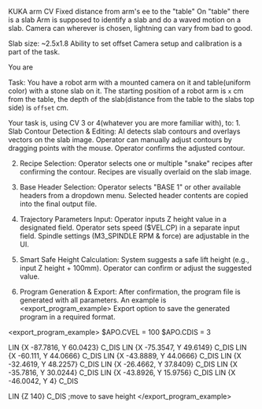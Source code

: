 KUKA arm 
CV
Fixed distance from arm's ee to the "table"
On "table" there is a slab
Arm is supposed to identify a slab and do a waved motion on a slab.
Camera can wherever is chosen, lightning can vary from bad to good.

Slab size: ~2.5x1.8
Ability to set offset
Camera setup and calibration is a part of the task.


You are  

Task:
You have a robot arm with a mounted camera on it and table(uniform color) with a stone slab on it. The starting position of a robot arm is `x` cm from the table, the depth of the slab(distance from the table to the slabs top side) is `offset` cm.

<task>
Your task is, using CV 3 or 4(whatever you are more familiar with), to:
1. Slab Contour Detection & Editing:
    AI detects slab contours and overlays vectors on the slab image.
    Operator can manually adjust contours by dragging points with the mouse.
    Operator confirms the adjusted contour.

2. Recipe Selection:
    Operator selects one or multiple "snake" recipes after confirming the contour.
    Recipes are visually overlaid on the slab image.

3. Base Header Selection:
    Operator selects "BASE 1" or other available headers from a dropdown menu.
    Selected header contents are copied into the final output file.

4. Trajectory Parameters Input:
    Operator inputs Z height value in a designated field.
    Operator sets speed ($VEL.CP) in a separate input field.
    Spindle settings (M3_SPINDLE RPM & force) are adjustable in the UI.

5. Smart Safe Height Calculation:
    System suggests a safe lift height (e.g., input Z height + 100mm).
    Operator can confirm or adjust the suggested value.

6. Program Generation & Export:
    After confirmation, the program file is generated with all parameters. An example is <export_program_example>
    Export option to save the generated program in a required format.
</task>

<export_program_example>
$APO.CVEL = 100
$APO.CDIS = 3 

LIN {X -87.7816, Y 60.0423} C_DIS
LIN {X -75.3547, Y 49.6149} C_DIS
LIN {X -60.111, Y 44.0666} C_DIS
LIN {X -43.8889, Y 44.0666} C_DIS
LIN {X -32.4619, Y 48.2257} C_DIS
LIN {X -26.4662, Y 37.8409} C_DIS
LIN {X -35.7816, Y 30.0244} C_DIS
LIN {X -43.8926, Y 15.9756} C_DIS
LIN {X -46.0042, Y 4} C_DIS

LIN {Z 140} C_DIS ;move to save height
</export_program_example>